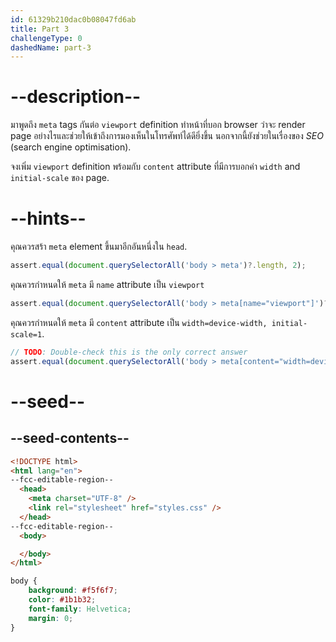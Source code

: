 ```yaml
---
id: 61329b210dac0b08047fd6ab
title: Part 3
challengeType: 0
dashedName: part-3
---
```


# --description--

มาพูดถึง `meta` tags กันต่อ `viewport` definition ทำหน้าที่บอก browser ว่าจะ render page อย่างไรและช่วยให้เข้าถึงการมองเห็นในโทรศัพท์ได้ดียิ่งขึ้น นอกจากนี้ยังช่วยในเรื่องของ _SEO_ (search engine optimisation).

จงเพิ่ม `viewport` definition พร้อมกับ `content` attribute ที่มีการบอกค่า `width` and `initial-scale` ของ page.

# --hints--

คุณควรสร้า `meta` element ขึ้นมาอีกอันหนึ่งใน `head`.

```js
assert.equal(document.querySelectorAll('body > meta')?.length, 2);
```

คุณควรกำหนดให้ `meta` มี `name` attribute เป็น `viewport`

```js
assert.equal(document.querySelectorAll('body > meta[name="viewport"]')?.length, 1);
```

คุณควรกำหนดให้ `meta` มี `content` attribute เป็น `width=device-width, initial-scale=1`.

```js
// TODO: Double-check this is the only correct answer
assert.equal(document.querySelectorAll('body > meta[content="width=device-width, initial-scale=1"]')?.length, 1);
```

# --seed--

## --seed-contents--

```html
<!DOCTYPE html>
<html lang="en">
--fcc-editable-region--
  <head>
    <meta charset="UTF-8" />
    <link rel="stylesheet" href="styles.css" />
  </head>
--fcc-editable-region--
  <body>

  </body>
</html>

```

```css
body {
	background: #f5f6f7;
	color: #1b1b32;
	font-family: Helvetica;
	margin: 0;
}
```
